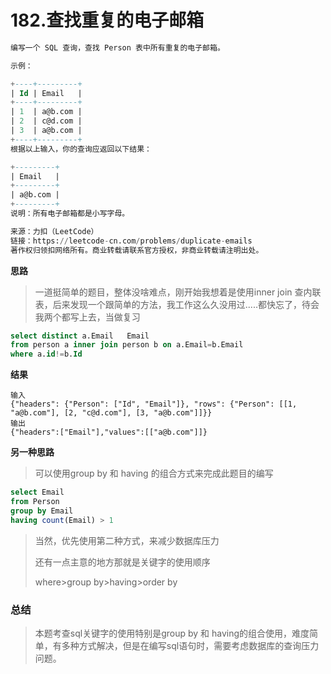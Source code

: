 # 182.查找重复的电子邮箱

```sql
编写一个 SQL 查询，查找 Person 表中所有重复的电子邮箱。

示例：

+----+---------+
| Id | Email   |
+----+---------+
| 1  | a@b.com |
| 2  | c@d.com |
| 3  | a@b.com |
+----+---------+
根据以上输入，你的查询应返回以下结果：

+---------+
| Email   |
+---------+
| a@b.com |
+---------+
说明：所有电子邮箱都是小写字母。

来源：力扣（LeetCode）
链接：https://leetcode-cn.com/problems/duplicate-emails
著作权归领扣网络所有。商业转载请联系官方授权，非商业转载请注明出处。
```

**思路**

> 一道挺简单的题目，整体没啥难点，刚开始我想着是使用inner join 查内联表，后来发现一个跟简单的方法，我工作这么久没用过.....都快忘了，待会我两个都写上去，当做复习

```sql
select distinct a.Email   Email
from person a inner join person b on a.Email=b.Email
where a.id!=b.Id
```

**结果**

```
输入
{"headers": {"Person": ["Id", "Email"]}, "rows": {"Person": [[1, "a@b.com"], [2, "c@d.com"], [3, "a@b.com"]]}}
输出
{"headers":["Email"],"values":[["a@b.com"]]}
```

**另一种思路**

>可以使用group by 和 having 的组合方式来完成此题目的编写

```sql
select Email
from Person
group by Email
having count(Email) > 1
```

> 当然，优先使用第二种方式，来减少数据库压力
>
> 还有一点主意的地方那就是关键字的使用顺序
>
>  where>group by>having>order by 

### 总结

>本题考查sql关键字的使用特别是group by 和 having的组合使用，难度简单，有多种方式解决，但是在编写sql语句时，需要考虑数据库的查询压力问题。

